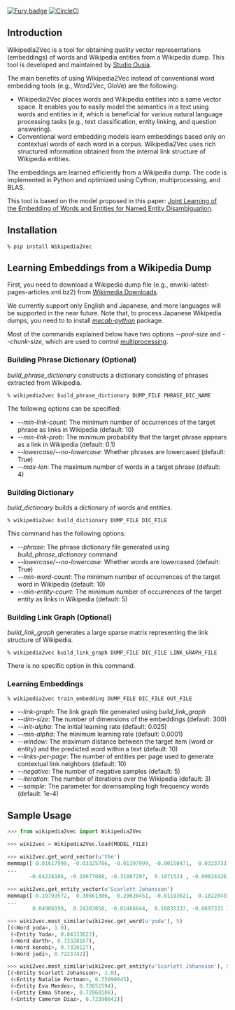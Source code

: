 [![Fury badge](https://badge.fury.io/py/wikipedia2vec.png)](http://badge.fury.io/py/wikipedia2vec)
[![CircleCI](https://circleci.com/gh/studio-ousia/wikipedia2vec/tree/master.svg?style=svg)](https://circleci.com/gh/studio-ousia/wikipedia2vec/tree/master)

Introduction
------------

Wikipedia2Vec is a tool for obtaining quality vector representations (embeddings) of words and Wikipedia entities from a Wikipedia dump.
This tool is developed and maintained by [Studio Ousia](http://www.ousia.jp).

The main benefits of using Wikipedia2Vec instead of conventional word embedding tools (e.g., Word2Vec, GloVe) are the following:

-   Wikipedia2Vec places words and Wikipedia entities into a same vector space.
    It enables you to easily model the semantics in a text using words and entities in it, which is beneficial for various natural language processing tasks (e.g., text classification, entity linking, and question answering).
-   Conventional word embedding models learn embeddings based only on contextual words of each word in a corpus.
    Wikipedia2Vec uses rich structured information obtained from the internal link structure of Wikipedia entities.

The embeddings are learned efficiently from a Wikipedia dump.
The code is implemented in Python and optimized using Cython, multiprocessing, and BLAS.

This tool is based on the model proposed in this paper: [Joint Learning of the Embedding of Words and Entities for Named Entity Disambiguation](https://arxiv.org/abs/1601.01343).

Installation
------------

```
% pip install Wikipedia2Vec
```

Learning Embeddings from a Wikipedia Dump
-----------------------------------------

First, you need to download a Wikipedia dump file (e.g., enwiki-latest-pages-articles.xml.bz2) from [Wikimedia Downloads](https://dumps.wikimedia.org/).

We currently support only English and Japanese, and more languages will be supported in the near future.
Note that, to process Japanese Wikipedia dumps, you need to to install [*mecab-python*](https://pypi.python.org/pypi/mecab-python) package.

Most of the commands explained below have two options *\--pool-size* and *\--chunk-size*, which are used to control [multiprocessing](https://docs.python.org/2/library/multiprocessing.html).

### Building Phrase Dictionary (Optional)

*build\_phrase\_dictionary* constructs a dictionary consisting of phrases extracted from Wikipedia.

```
% wikipedia2vec build_phrase_dictionary DUMP_FILE PHRASE_DIC_NAME
```

The following options can be specified:

-   *\--min-link-count*: The minimum number of occurrences of the target phrase as links in Wikipedia (default: 10)
-   *\--min-link-prob*: The minimum probability that the target phrase appears as a link in Wikipedia (default: 0.1)
-   *\--lowercase/\--no-lowercase*: Whether phrases are lowercased (default: True)
-   *\--max-len*: The maximum number of words in a target phrase (default: 4)

### Building Dictionary

*build\_dictionary* builds a dictionary of words and entities.

```
% wikipedia2vec build_dictionary DUMP_FILE DIC_FILE
```

This command has the following options:

-   *\--phrase*: The phrase dictionary file generated using *build\_phrase\_dictionary* command
-   *\--lowercase/\--no-lowercase*: Whether words are lowercased (default: True)
-   *\--min-word-count*: The minimum number of occurrences of the target word in Wikipedia (default: 10)
-   *\--min-entity-count*: The minimum number of occurrences of the target entity as links in Wikipedia (default: 5)

### Building Link Graph (Optional)

*build\_link\_graph* generates a large sparse matrix representing the link structure of Wikipedia.

```
% wikipedia2vec build_link_graph DUMP_FILE DIC_FILE LINK_GRAPH_FILE
```

There is no specific option in this command.

### Learning Embeddings

```
% wikipedia2vec train_embedding DUMP_FILE DIC_FILE OUT_FILE
```

-   *\--link-graph*: The link graph file generated using *build\_link\_graph*
-   *\--dim-size*: The number of dimensions of the embeddings (default: 300)
-   *\--init-alpha*: The initial learning rate (default: 0.025)
-   *\--min-alpha*: The minimum learning rate (default: 0.0001)
-   *\--window*: The maximum distance between the target item (word or entity) and the predicted word within a text (default: 10)
-   *\--links-per-page*: The number of entities per page used to generate contextual link neighbors (default: 10)
-   *\--negative*: The number of negative samples (default: 5)
-   *\--iteration*: The number of iterations over the Wikipedia (default: 3)
-   *\--sample*: The parameter for downsampling high frequency words (default: 1e-4)

Sample Usage
------------

```python
>>> from wikipedia2vec import Wikipedia2Vec

>>> wiki2vec = Wikipedia2Vec.load(MODEL_FILE)

>>> wiki2vec.get_word_vector(u'the')
memmap([ 0.01617998, -0.03325786, -0.01397999, -0.00150471,  0.03237337,
...
       -0.04226106, -0.19677088, -0.31087297,  0.1071524 , -0.09824426], dtype=float32)

>>> wiki2vec.get_entity_vector(u'Scarlett Johansson')
memmap([-0.19793572,  0.30861306,  0.29620451, -0.01193621,  0.18228433,
...
        0.04986198,  0.24383858, -0.01466644,  0.10835337, -0.0697331 ], dtype=float32)

>>> wiki2vec.most_similar(wiki2vec.get_word(u'yoda'), 5)
[(<Word yoda>, 1.0),
 (<Entity Yoda>, 0.84333622),
 (<Word darth>, 0.73328167),
 (<Word kenobi>, 0.7328127),
 (<Word jedi>, 0.7223742)]

>>> wiki2vec.most_similar(wiki2vec.get_entity(u'Scarlett Johansson'), 5)
[(<Entity Scarlett Johansson>, 1.0),
 (<Entity Natalie Portman>, 0.75090045),
 (<Entity Eva Mendes>, 0.73651594),
 (<Entity Emma Stone>, 0.72868186),
 (<Entity Cameron Diaz>, 0.72390842)]
```
